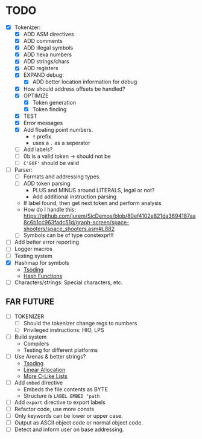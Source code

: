 # TODO

- [X] Tokenizer:
    - [X] ADD ASM directives
    - [X] ADD comments
    - [X] ADD illegal symbols
    - [X] ADD hexa numbers
    - [X] ADD strings/chars
    - [X] ADD registers
    - [X] EXPAND debug:
        - [X] ADD better location information for debug
    - [X] How should address offsets be handled?
    - [X] OPTIMIZE
        - [X] Token generation
        - [X] Token finding
    - [X] TEST
    - [X] Error messages
    - [X] Add floating point numbers.
        - `f` prefix
        - uses a `.` as a seperator
    - [ ] Add labels?
    - [ ] 0b is a valid token -> should not be
    - [ ] `C'EOF'` should be valid
- [ ] Parser:
    - [ ] Formats and addressing types.
    - [ ] ADD token parsing
        - PLUS and MINUS around LITERALS, legal or not?
        - Add additional instruction parsing
    - If label found, then get next token and perform analysis
    - How do I handle this:
    https://github.com/jurem/SicDemos/blob/80ef4102e821da3694187aa8c6b1cc963fadc51d/graph-screen/space-shooters/space_shooters.asm#L882
    - [ ] Symbols can be of type constexpr!!!
- [ ] Add better error reporting
- [ ] Logger macros
- [ ] Testing system
- [X] Hashmap for symbols
    - [Tsoding](https://www.youtube.com/watch?v=n-S9DBwPGTo)
    - [Hash Functions](https://www.cse.yorku.ca/~oz/hash.html)
- [ ] Characters/strings: Special characters, etc.

## FAR FUTURE

- [ ] TOKENIZER 
    - [ ] Should the tokenizer change regs to numbers
    - [ ] Privileged instructions: HIO, LPS
- [ ] Build system
    - Compilers
    - Testing for different platforms
- [ ] Use Arenas & better strings?
    - [Tsoding](https://www.youtube.com/watch?v=3IAlJSIjvH0)
    - [Linear Allocation](https://www.gingerbill.org/article/2019/02/08/memory-allocation-strategies-002/)
    - [More C-Like Lists](https://felipec.wordpress.com/2024/03/03/c-skill-issue-how-the-white-house-is-wrong/)
- [ ] Add `embed` directive
    - Embeds the file contents as BYTE
    - Structure is `LABEL EMBED "path`
- [ ] Add `export` directive to export labels
- [ ] Refactor code, use more consts
- [ ] Only keywords can be lower or upper case.
- [ ] Output as ASCII object code or normal object code.
- [ ] Detect and inform user on base addressing.
